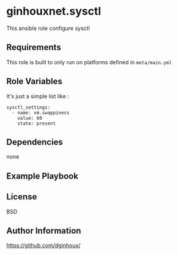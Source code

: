 ginhouxnet.sysctl
=========

This ansible role configure sysctl


Requirements
------------

This role is built to only run on platforms defined in `meta/main.yml`


Role Variables
--------------

It's just a simple list like : 

```
sysctl_settings:
  - name: vm.swappiness
    value: 60
    state: present
```


Dependencies
------------

none

Example Playbook
----------------



License
-------

BSD


Author Information
------------------

https://github.com/dginhoux/
